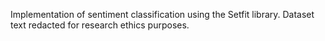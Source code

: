 Implementation of sentiment classification using the Setfit library. Dataset text redacted for research ethics purposes.
